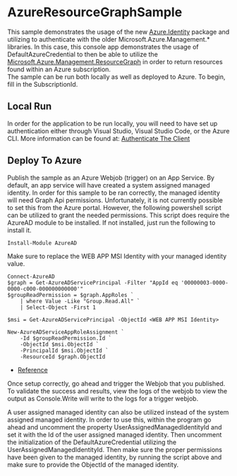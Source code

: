 # AzureResourceGraphSample

This sample demonstrates the usage of the new [Azure.Identity](https://www.nuget.org/packages/Azure.Identity) package and utilizing to authenticate with the older Microsoft.Azure.Management.* libraries.  In this case, this console app demonstrates the usage of DefaultAzureCredential to then be able to utilize the [Microsoft.Azure.Management.ResourceGraph](https://www.nuget.org/packages/Microsoft.Azure.Management.ResourceGraph/) in order to return resources found within an Azure subscription.  
The sample can be run both locally as well as deployed to Azure.  To begin, fill in the SubscriptionId.

## Local Run
In order for the application to be run locally, you will need to have set up authentication either through Visual Studio, Visual Studio Code, or the Azure CLI.  More information can be found at: [Authenticate The Client](https://docs.microsoft.com/en-us/dotnet/api/overview/azure/identity-readme#authenticate-the-client)


## Deploy To Azure
Publish the sample as an Azure Webjob (trigger) on an App Service.  By default, an app service will have created a system assigned managed identity. In order for this sample to be ran correctly,
the managed identity will need Graph Api permissions.  Unfortunately, it is not currently possible to set this from the Azure portal.
However, the following powershell script can be utilized to grant the needed permissions.
This script does require the AzureAD module to be installed.  If not installed, just run the following to install it.
```
Install-Module AzureAD
```

Make sure to replace the WEB APP MSI Identity with your managed identity value.

```
Connect-AzureAD
$graph = Get-AzureADServicePrincipal -Filter "AppId eq '00000003-0000-0000-c000-000000000000'"
$groupReadPermission = $graph.AppRoles `
    | where Value -Like "Group.Read.All" `
    | Select-Object -First 1

$msi = Get-AzureADServicePrincipal -ObjectId <WEB APP MSI Identity>

New-AzureADServiceAppRoleAssignment `
    -Id $groupReadPermission.Id `
    -ObjectId $msi.ObjectId `
    -PrincipalId $msi.ObjectId `
    -ResourceId $graph.ObjectId
```

- [Reference](https://www.rahulpnath.com/blog/how-to-authenticate-with-microsoft-graph-api-using-managed-service-identity/)

Once setup correctly, go ahead and trigger the Webjob that you published.  To validate the success and results, view the logs of the webjob to view the output as Console.Write will write to the logs for a trigger webjob.

A user assigned managed identity can also be utilized instead of the system assigned managed identity.  In order to use this, within the program go ahead and uncomment the property UserAssignedManagedIdentityId and set it with the Id of the user assigned managed identity.  Then uncomment the initialization of the DefaultAzureCredential utilizing the UserAssignedManagedIdentityId.  Then make sure the proper permissions have been given to the managed identity, by running the script above and make sure to provide the ObjectId of the managed identity.
